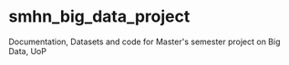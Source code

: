 # smhn_big_data_project
Documentation, Datasets and code for Master's semester project on Big Data, UoP
